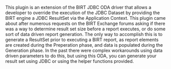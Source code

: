 This plugin is an extension of the BIRT JDBC ODA driver that allows a developer to override the execution of the JDBC Dataset by providing the BIRT engine a JDBC ResultSet via the Application Context. This plugin came about after numerous requests on the BIRT Exchange forums asking if there was a way to determine result set size before a report executes, or do some sort of data driven report generation. The only way to accomplish this is to generate a ResultSet prior to executing a BIRT report, as report elements are created during the Preperation phase, and data is populated during the Generation phase. In the past there were complex workarounds using data driven parameters to do this, but using this ODA, you can generate your result set using JDBC or using the helper functions provided.